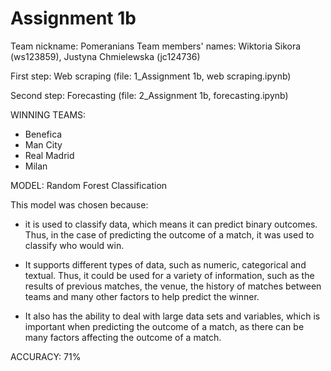 # Assignment 1b

Team nickname: Pomeranians
Team members' names: Wiktoria Sikora (ws123859), Justyna Chmielewska (jc124736)

First step: Web scraping (file: 1_Assignment 1b, web scraping.ipynb)

Second step: Forecasting (file: 2_Assignment 1b, forecasting.ipynb)

WINNING TEAMS:
- Benefica
- Man City
- Real Madrid
- Milan

MODEL: Random Forest Classification

   This model was chosen because: 
       
   - it is used to classify data, which means it can predict binary outcomes. Thus, in the case of predicting the outcome of a match, it was used to classify who would win.
     
   - It supports different types of data, such as numeric, categorical and textual. Thus, it could be used for a variety of information, such as the results of previous matches, the venue, the history of matches between teams and many other factors to help predict the winner.

   - It also has the ability to deal with large data sets and variables, which is important when predicting the outcome of a match, as there can be many factors affecting the outcome of a match.


ACCURACY: 71%

